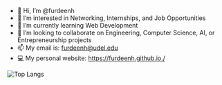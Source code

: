 - 👋 Hi, I’m @furdeenh
- 👀 I’m interested in Networking, Internships, and Job Opportunities
- 🌱 I’m currently learning Web Development
- 💞️ I’m looking to collaborate on Engineering, Computer Science, AI, or Entrepreneurship projects
- 📫 My email is: furdeenh@udel.edu
- 💻 My personal website: https://furdeenh.github.io./



![Top Langs](https://github-readme-stats.vercel.app/api/top-langs/?username=furdeenh&theme=tokyonight)



<!---
furdeenh/furdeenh is a ✨ special ✨ repository because its `README.md` (this file) appears on your GitHub profile.
You can click the Preview link to take a look at your changes.
--->
